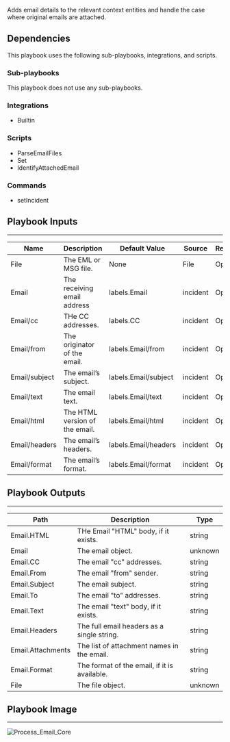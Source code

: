 Adds email details to the relevant context entities and handle the case where original emails are attached.

## Dependencies
This playbook uses the following sub-playbooks, integrations, and scripts.

### Sub-playbooks
This playbook does not use any sub-playbooks.

### Integrations
* Builtin

### Scripts
* ParseEmailFiles
* Set
* IdentifyAttachedEmail

### Commands
* setIncident

## Playbook Inputs
---

| **Name** | **Description** | **Default Value** | **Source** | **Required** |
| --- | --- | --- | --- | --- |
| File | The EML or MSG file. | None | File | Optional |
| Email | The receiving email address | labels.Email | incident | Optional |
| Email/cc | THe CC addresses. | labels.CC | incident | Optional |
| Email/from | The originator of the email. | labels.Email/from | incident | Optional |
| Email/subject | The email’s subject. | labels.Email/subject | incident | Optional |
| Email/text | The email text. | labels.Email/text | incident | Optional |
| Email/html | The HTML version of the email. | labels.Email/html | incident | Optional |
| Email/headers | The email’s headers. | labels.Email/headers | incident | Optional |
| Email/format | The email’s format. | labels.Email/format | incident | Optional |

## Playbook Outputs
---

| **Path** | **Description** | **Type** |
| --- | --- | --- |
| Email.HTML | THe Email "HTML" body, if it exists. | string |
| Email | The email object. | unknown |
| Email.CC | The email "cc" addresses. | string |
| Email.From | The email "from" sender. | string |
| Email.Subject | The email subject. | string |
| Email.To | The email "to" addresses. | string |
| Email.Text | The email "text" body, if it exists. | string |
| Email.Headers | The full email headers as a single string. | string |
| Email.Attachments | The list of attachment names in the email. | string |
| Email.Format | The format of the email, if it is available. | string |
| File | The file object. | unknown |

## Playbook Image
---
![Process_Email_Core](../../doc_files/Process_Email_-_Core.png/n)
